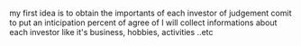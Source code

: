 my first idea is to obtain the importants of each investor of judgement comit to put an inticipation percent of agree of 
I will collect informations about each investor like it's business, hobbies, activities ..etc 
